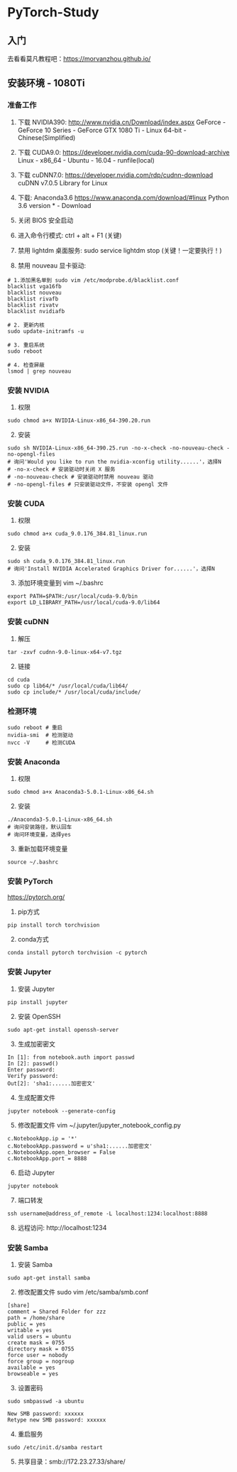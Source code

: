 # PyTorch-Study

## 入门
去看看莫凡教程吧：https://morvanzhou.github.io/

## 安装环境 - 1080Ti

### 准备工作
1. 下载 NVIDIA390:
http://www.nvidia.cn/Download/index.aspx
GeForce - GeForce 10 Series - GeForce GTX 1080 Ti - Linux 64-bit - Chinese(Simplified)

2. 下载 CUDA9.0:
https://developer.nvidia.com/cuda-90-download-archive
Linux - x86_64 - Ubuntu - 16.04 - runfile(local)

3. 下载 cuDNN7.0:
https://developer.nvidia.com/rdp/cudnn-download
cuDNN v7.0.5 Library for Linux

4. 下载:
Anaconda3.6 https://www.anaconda.com/download/#linux
Python 3.6 version * - Download

5. 关闭 BIOS 安全启动

6. 进入命令行模式: ctrl + alt + F1 (关键)

7. 禁用 lightdm 桌面服务: sudo service lightdm stop (关键！一定要执行！)

8. 禁用 nouveau 显卡驱动: 
```
# 1.添加黑名单到 sudo vim /etc/modprobe.d/blacklist.conf
blacklist vga16fb
blacklist nouveau
blacklist rivafb
blacklist rivatv
blacklist nvidiafb

# 2. 更新内核
sudo update-initramfs -u

# 3. 重启系统
sudo reboot

# 4. 检查屏蔽
lsmod | grep nouveau
```

### 安装 NVIDIA
1. 权限
```
sudo chmod a+x NVIDIA-Linux-x86_64-390.20.run
```

2. 安装
```
sudo sh NVIDIA-Linux-x86_64-390.25.run -no-x-check -no-nouveau-check -no-opengl-files
# 询问'Would you like to run the nvidia-xconfig utility......'，选择N
# -no-x-check # 安装驱动时关闭 X 服务
# -no-nouveau-check # 安装驱动时禁用 nouveau 驱动
# -no-opengl-files # 只安装驱动文件，不安装 opengl 文件
```

### 安装 CUDA
1. 权限
```
sudo chmod a+x cuda_9.0.176_384.81_linux.run
```

2. 安装
```
sudo sh cuda_9.0.176_384.81_linux.run
# 询问'Install NVIDIA Accelerated Graphics Driver for......'，选择N
```

3. 添加环境变量到 vim ~/.bashrc
```
export PATH=$PATH:/usr/local/cuda-9.0/bin
export LD_LIBRARY_PATH=/usr/local/cuda-9.0/lib64
```

### 安装 cuDNN
1. 解压
```
tar -zxvf cudnn-9.0-linux-x64-v7.tgz
```

2. 链接
```
cd cuda
sudo cp lib64/* /usr/local/cuda/lib64/
sudo cp include/* /usr/local/cuda/include/
```

### 检测环境
```
sudo reboot # 重启
nvidia-smi  # 检测驱动
nvcc -V     # 检测CUDA
```

### 安装 Anaconda
1. 权限
```
sudo chmod a+x Anaconda3-5.0.1-Linux-x86_64.sh
```

2. 安装
```
./Anaconda3-5.0.1-Linux-x86_64.sh
# 询问安装路径，默认回车
# 询问环境变量，选择yes
```

3. 重新加载环境变量
```
source ~/.bashrc
```

### 安装 PyTorch
https://pytorch.org/
1. pip方式
```
pip install torch torchvision
```

2. conda方式
```
conda install pytorch torchvision -c pytorch
```

### 安装 Jupyter
1. 安装 Jupyter
```
pip install jupyter
```

2. 安装 OpenSSH
```
sudo apt-get install openssh-server
```

3. 生成加密密文
```
In [1]: from notebook.auth import passwd
In [2]: passwd()
Enter password: 
Verify password: 
Out[2]: 'sha1:......加密密文'
```

4. 生成配置文件
```
jupyter notebook --generate-config
```

5. 修改配置文件 vim ~/.jupyter/jupyter\_notebook\_config.py
```
c.NotebookApp.ip = '*'
c.NotebookApp.password = u'sha1:......加密密文'
c.NotebookApp.open_browser = False
c.NotebookApp.port = 8888
```

6. 启动 Jupyter
```
jupyter notebook
```

7. 端口转发
```
ssh username@address_of_remote -L localhost:1234:localhost:8888
```

8. 远程访问: http://localhost:1234

### 安装 Samba
1. 安装 Samba
```
sudo apt-get install samba
```

2. 修改配置文件 sudo vim /etc/samba/smb.conf
```
[share]
comment = Shared Folder for zzz
path = /home/share
public = yes
writable = yes
valid users = ubuntu
create mask = 0755
directory mask = 0755
force user = nobody
force group = nogroup
available = yes
browseable = yes
```

3. 设置密码
```
sudo smbpasswd -a ubuntu

New SMB password: xxxxxx
Retype new SMB password: xxxxxx
```

4. 重启服务
```
sudo /etc/init.d/samba restart
```

5. 共享目录：smb://172.23.27.33/share/
